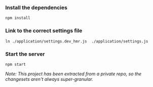 ### Install the dependencies ###
    npm install

### Link to the correct settings file ###
    ln ./application/settings.dev_hmr.js  ./application/settings.js  

### Start the server ###
    npm start

_Note: This project has been extracted from a private repo, so the changesets aren't always super-granular._
